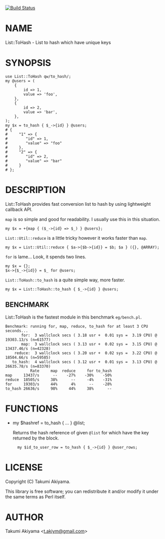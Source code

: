 [![Build Status](https://travis-ci.org/akiym/List-ToHash.svg?branch=master)](https://travis-ci.org/akiym/List-ToHash)
# NAME

List::ToHash - List to hash which have unique keys

# SYNOPSIS

    use List::ToHash qw/to_hash/;
    my @users = (
        {
            id => 1,
            value => 'foo',
        },
        {
            id => 2,
            value => 'bar',
        },
    );
    my $x = to_hash { $_->{id} } @users;
    # {
    #     "1" => {
    #        "id" => 1,
    #        "value" => "foo"
    #     },
    #     "2" => {
    #        "id" => 2,
    #        "value" => "bar"
    #     }
    # };

# DESCRIPTION

List::ToHash provides fast conversion list to hash by using lightweight callback API.

`map` is so simple and good for readability. I usually use this in this situation.

    my $x = +{map { ($_->{id} => $_) } @users};

`List::Util::reduce` is a little tricky however it works faster than `map`.

    my $x = List::Util::reduce { $a->{$b->{id}} = $b; $a } ({}, @ARRAY);

`for` is lame... Look, it spends two lines.

    my $x = {};
    $x->{$_->{id}} = $_ for @users;

`List::ToHash::to_hash` is a quite simple way, more faster.

    my $x = List::ToHash::to_hash { $_->{id} } @users;

## BENCHMARK

List::ToHash is the fastest module in this benchmark `eg/bench.pl`.

    Benchmark: running for, map, reduce, to_hash for at least 3 CPU seconds...
           for:  3 wallclock secs ( 3.18 usr +  0.01 sys =  3.19 CPU) @ 19303.13/s (n=61577)
           map:  3 wallclock secs ( 3.13 usr +  0.02 sys =  3.15 CPU) @ 13437.46/s (n=42328)
        reduce:  3 wallclock secs ( 3.20 usr +  0.02 sys =  3.22 CPU) @ 18504.66/s (n=59585)
       to_hash:  4 wallclock secs ( 3.12 usr +  0.01 sys =  3.13 CPU) @ 26635.78/s (n=83370)
               Rate     map  reduce     for to_hash
    map     13437/s      --    -27%    -30%    -50%
    reduce  18505/s     38%      --     -4%    -31%
    for     19303/s     44%      4%      --    -28%
    to_hash 26636/s     98%     44%     38%      --

# FUNCTIONS

- my $hashref = to\_hash { ... } @list;

    Returns the hash reference of given `@list` for which have the key returned by the block.

        my $id_to_user_row = to_hash { $_->{id} } @user_rows;

# LICENSE

Copyright (C) Takumi Akiyama.

This library is free software; you can redistribute it and/or modify
it under the same terms as Perl itself.

# AUTHOR

Takumi Akiyama &lt;t.akiym@gmail.com>
